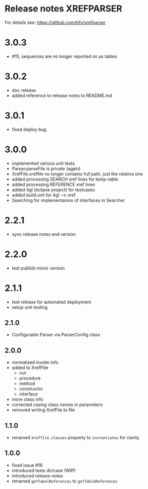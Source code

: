 # Release notes XREFPARSER
For details see: https://github.com/bfv/xrefparser

# 3.0.3
- #15, sequences are no longer reported on as tables

# 3.0.2
- doc release
- added reference to release notes to README.md

# 3.0.1
- fixed deploy bug

# 3.0.0
- implemented various unit tests
- Parser.parseFile is private (again)
- XrefFile.xreffile no longer contains full path, just the relative one
- added processing SEARCH xref lines for temp-table
- added processing REFERENCE xref lines
- added 4gl (eclipse project) for testcases
- added build.xml for 4gl --> xref
- Searching for implementaions of interfaces in Searcher

# 2.2.1
- sync release notes and version

# 2.2.0
- test publish minor version

# 2.1.1
- test release for automated deployment
- setup unit testing

## 2.1.0
- Configurable Parser via ParserConfig class

## 2.0.0
- normalized invoke info
- added to XrefFlile
  - run
  - procedure
  - method
  - constructor
  - interface
- more class info
- corrected casing class names in parameters
- removed writing XrefFile to file

## 1.1.0
- renamed `Xreffile.classes` property to `instantiates` for clarity

## 1.0.0
- fixed issue #16
- introduced tests dir/case (WIP)
- introduced release notes
- renamed `getTabelReferences` to `getTableReferences`